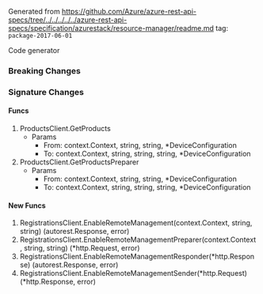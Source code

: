 Generated from https://github.com/Azure/azure-rest-api-specs/tree/../../../../../azure-rest-api-specs/specification/azurestack/resource-manager/readme.md tag: `package-2017-06-01`

Code generator 


### Breaking Changes

### Signature Changes

#### Funcs

1. ProductsClient.GetProducts
	- Params
		- From: context.Context, string, string, *DeviceConfiguration
		- To: context.Context, string, string, string, *DeviceConfiguration
1. ProductsClient.GetProductsPreparer
	- Params
		- From: context.Context, string, string, *DeviceConfiguration
		- To: context.Context, string, string, string, *DeviceConfiguration

#### New Funcs

1. RegistrationsClient.EnableRemoteManagement(context.Context, string, string) (autorest.Response, error)
1. RegistrationsClient.EnableRemoteManagementPreparer(context.Context, string, string) (*http.Request, error)
1. RegistrationsClient.EnableRemoteManagementResponder(*http.Response) (autorest.Response, error)
1. RegistrationsClient.EnableRemoteManagementSender(*http.Request) (*http.Response, error)
